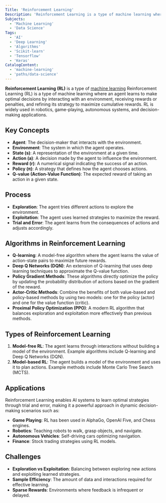 ```yaml
---
Title: 'Reinforcement Learning'
Description: 'Reinforcement Learning is a type of machine learning where an agent learns to make decisions by performing actions in an environment to maximize cumulative rewards.'
Subjects:
  - 'Machine Learning'
  - 'Data Science'
Tags:
  - 'AI'
  - 'Deep Learning'
  - 'Algorithms'
  - 'Scikit-learn'
  - 'Tensorflow'
  - 'Keras'
CatalogContent:
  - 'machine-learning'
  - 'paths/data-science'
---
```


**Reinforcement Learning (RL)** is a type of [machine learning](https://www.codecademy.com/resources/docs/ai/machine-learning) Reinforcement Learning (RL) is a type of machine learning where an agent learns to make optimal decisions by interacting with an environment, receiving rewards or penalties, and refining its strategy to maximize cumulative rewards. RL is widely used in robotics, game-playing, autonomous systems, and decision-making applications.

## Key Concepts

- **Agent**: The decision-maker that interacts with the environment.
- **Environment**: The system in which the agent operates.
- **State (s)**: A representation of the environment at a given time.
- **Action (a)**: A decision made by the agent to influence the environment.
- **Reward (r)**: A numerical signal indicating the success of an action.
- **Policy (π)**: A strategy that defines how the agent chooses actions.
- **Q-value (Action-Value Function)**: The expected reward of taking an action in a given state.

## Process

- **Exploration**: The agent tries different actions to explore the environment.
- **Exploitation**: The agent uses learned strategies to maximize the reward.
- **Trial and Error**: The agent learns from the consequences of actions and adjusts accordingly.

## Algorithms in Reinforcement Learning

- **Q-learning**: A model-free algorithm where the agent learns the value of action-state pairs to maximize future rewards.
- **Deep Q Networks (DQN)**: An extension of Q-learning that uses deep learning techniques to approximate the Q-value function.
- **Policy Gradient Methods**: These algorithms directly optimize the policy by updating the probability distribution of actions based on the gradient of the reward.
- **Actor-Critic Methods**: Combine the benefits of both value-based and policy-based methods by using two models: one for the policy (actor) and one for the value function (critic).
- **Proximal Policy Optimization (PPO)**: A modern RL algorithm that balances exploration and exploitation more effectively than previous methods.

## Types of Reinforcement Learning

1. **Model-free RL**: The agent learns through interactions without building a model of the environment. Example algorithms include Q-learning and Deep Q Networks (DQN).
2. **Model-based RL**: The agent builds a model of the environment and uses it to plan actions. Example methods include Monte Carlo Tree Search (MCTS).

## Applications

Reinforcement Learning enables AI systems to learn optimal strategies through trial and error, making it a powerful approach in dynamic decision-making scenarios such as:

- **Game Playing**: RL has been used in AlphaGo, OpenAI Five, and Chess engines.
- **Robotics**: Teaching robots to walk, grasp objects, and navigate.
- **Autonomous Vehicles**: Self-driving cars optimizing navigation.
- **Finance**: Stock trading strategies using RL models.

## Challenges

- **Exploration vs Exploitation**: Balancing between exploring new actions and exploiting learned strategies.
- **Sample Efficiency**: The amount of data and interactions required for effective learning.
- **Sparse Rewards**: Environments where feedback is infrequent or delayed.
